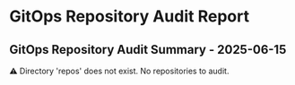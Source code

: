 # GitOps Repository Audit Report

## GitOps Repository Audit Summary - 2025-06-15
⚠️ Directory 'repos' does not exist. No repositories to audit.
